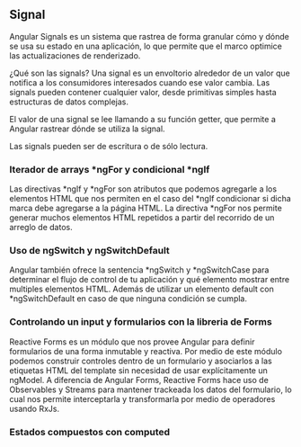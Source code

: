 ## Signal
Angular Signals es un sistema que rastrea de forma granular cómo y dónde se usa su estado en una aplicación, lo que permite que el marco optimice las actualizaciones de renderizado.

¿Qué son las signals?
Una signal es un envoltorio alrededor de un valor que notifica a los consumidores interesados ​​cuando ese valor cambia. Las signals pueden contener cualquier valor, desde primitivas simples hasta estructuras de datos complejas.

El valor de una signal se lee llamando a su función getter, que permite a Angular rastrear dónde se utiliza la signal.

Las signals pueden ser de escritura o de sólo lectura.

### Iterador de arrays *ngFor y condicional *ngIf 
Las directivas *ngIf y *ngFor son atributos que podemos agregarle a los elementos HTML que nos permiten en el caso del *ngIf condicionar si dicha marca debe agregarse a la página HTML. La directiva *ngFor nos permite generar muchos elementos HTML repetidos a partir del recorrido de un arreglo de datos.

### Uso de ngSwitch y ngSwitchDefault
Angular también ofrece la sentencia *ngSwitch y *ngSwitchCase para determinar el flujo de control de tu aplicación y qué elemento mostrar entre multiples elementos HTML. Además de utilizar un elemento default con *ngSwitchDefault en caso de que ninguna condición se cumpla.

### Controlando un input y formularios con la libreria de Forms
Reactive Forms es un módulo que nos provee Angular para definir formularios de una forma inmutable y reactiva. Por medio de este módulo podemos construir controles dentro de un formulario y asociarlos a las etiquetas HTML del template sin necesidad de usar explícitamente un ngModel. A diferencia de Angular Forms, Reactive Forms hace uso de Observables y Streams para mantener trackeada los datos del formulario, lo cual nos permite interceptarla y transformarla por medio de operadores usando RxJs.

### Estados compuestos con computed
